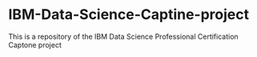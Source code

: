 # IBM-Data-Science-Captine-project
This is a repository of the IBM Data Science Professional Certification Captone project

